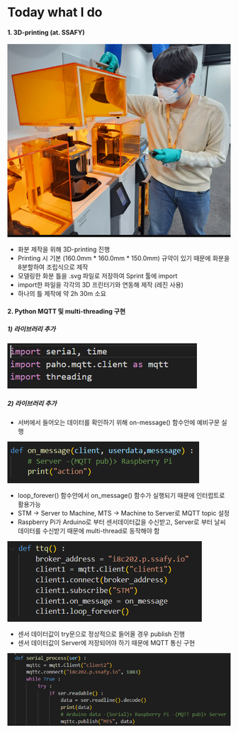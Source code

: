 # Today what I do

#### 1. 3D-printing (at. SSAFY)

![image.png](./image.png)

- 화분 제작을 위해 3D-printing 진행
- Printing 시 기본 (160.0mm * 160.0mm * 150.0mm) 규약이 있기 때문에 화분을 8분할하여 조립식으로 제작
- 모델링한 화분 틀을 .svg 파일로 저장하여 Sprint 툴에 import
- import한 파일을 각각의 3D 프린터기와 연동해 제작 (레진 사용)
- 하나의 틀 제작에 약 2h 30m 소요

#### 2. Python MQTT 및 multi-threading 구현

##### 1) 라이브러리 추가

![image-1.png](./image-1.png)

##### 2) 라이브러리 추가
- 서버에서 들어오는 데이터를 확인하기 위해 on-message() 함수안에 예비구문 실행

![image-3.png](./image-3.png)

- loop_forever() 함수안에서 on_message() 함수가 실행되기 때문에 인터럽트로 활용가능
- STM -> Server to Machine, MTS -> Machine to Server로 MQTT topic 설정
- Raspberry Pi가 Arduino로 부터 센서데이터값을 수신받고, Server로 부터 날씨 데이터를 수신받기 때문에 multi-thread로 동작해야 함

![image-4.png](./image-4.png)

- 센서 데이터값이 try문으로 정상적으로 들어올 경우 publish 진행
- 센서 데이터값이 Server에 저장되어야 하기 때문에 MQTT 통신 구현

![image-5.png](./image-5.png)
